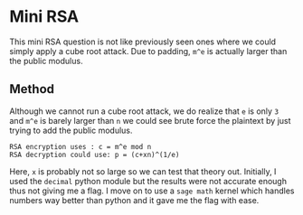 # Mini RSA

This mini RSA question is not like previously seen ones where we could simply apply a cube root attack. Due to padding, `m^e` is actually larger than the public modulus.

## Method

Although we cannot run a cube root attack, we do realize that `e` is only `3` and `m^e` is barely larger than `n` we could see brute force the plaintext by just trying to add the public modulus.

```
RSA encryption uses : c = m^e mod n
RSA decryption could use: p = (c+xn)^(1/e)
```

Here, `x` is probably not so large so we can test that theory out. Initially, I used the `decimal` python module but the results were not accurate enough thus not giving me a flag. I move on to use a `sage math` kernel which handles numbers way better than python and it gave me the flag with ease.
